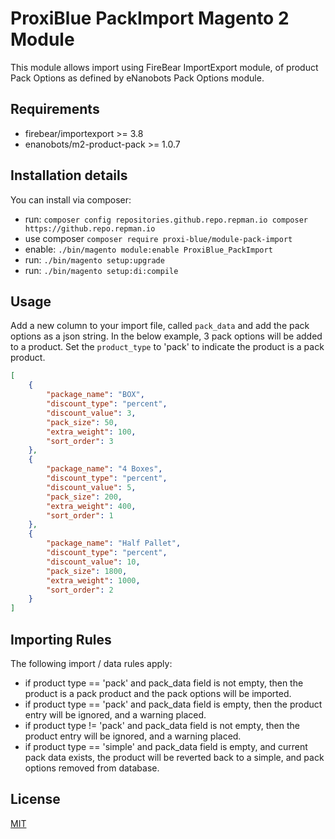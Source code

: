 # ProxiBlue PackImport Magento 2 Module

This module allows import using FireBear ImportExport module, of product Pack Options as defined by eNanobots Pack Options module.


## Requirements

* firebear/importexport >= 3.8
* enanobots/m2-product-pack >= 1.0.7

## Installation details

You can install via composer:

* run: `composer config repositories.github.repo.repman.io composer https://github.repo.repman.io`
* use composer `composer require proxi-blue/module-pack-import`
* enable: `./bin/magento module:enable ProxiBlue_PackImport`
* run: `./bin/magento setup:upgrade`
* run: `./bin/magento setup:di:compile`

## Usage

Add a new column to your import file, called `pack_data` and add the pack options as a json string.
In the below example, 3 pack options will be added to a product.
Set the ```product_type``` to 'pack' to indicate the product is a pack product.

```json
[
    {
        "package_name": "BOX",
        "discount_type": "percent",
        "discount_value": 3,
        "pack_size": 50,
        "extra_weight": 100,
        "sort_order": 3
    },
    {
        "package_name": "4 Boxes",
        "discount_type": "percent",
        "discount_value": 5,
        "pack_size": 200,
        "extra_weight": 400,
        "sort_order": 1
    },
    {
        "package_name": "Half Pallet",
        "discount_type": "percent",
        "discount_value": 10,
        "pack_size": 1800,
        "extra_weight": 1000,
        "sort_order": 2
    }
]
```

## Importing Rules

The following import / data rules apply:

* if product type == 'pack' and pack_data field is not empty, then the product is a pack product and the pack options will be imported.
* if product type == 'pack' and pack_data field is empty, then the product entry will be ignored, and a warning placed.
* if product type != 'pack' and pack_data field is not empty, then the product entry will be ignored, and a warning placed.
* if product type == 'simple' and pack_data field is empty, and current pack data exists, the product will be reverted back to a simple, and pack options removed from database.

## License

[MIT](https://opensource.org/licenses/MIT)
